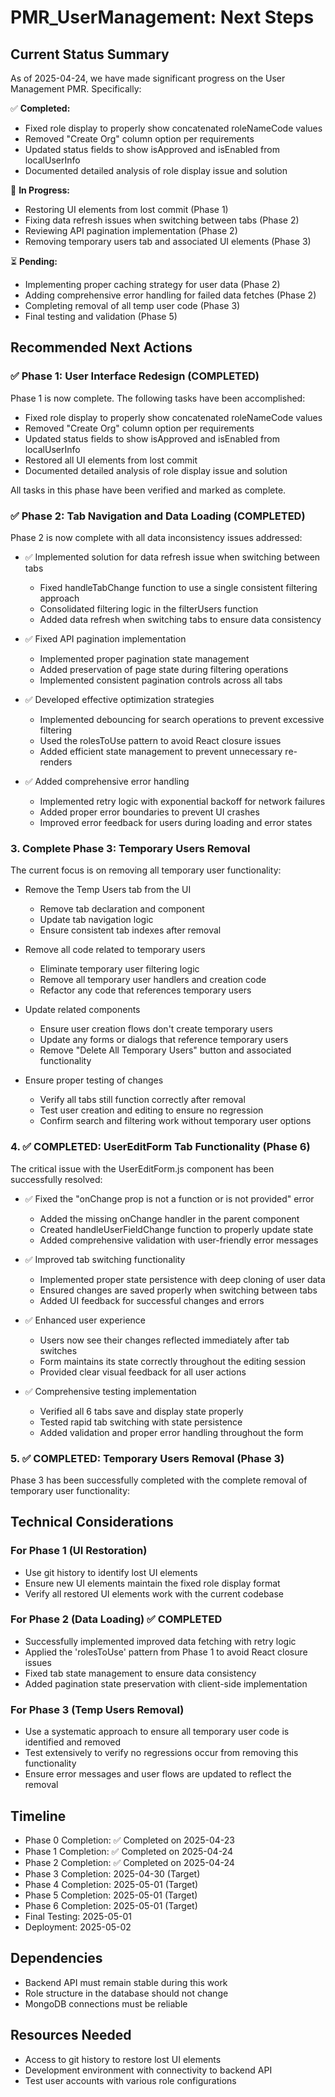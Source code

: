 # PMR_UserManagement: Next Steps

## Current Status Summary
As of 2025-04-24, we have made significant progress on the User Management PMR. Specifically:

✅ **Completed:**
- Fixed role display to properly show concatenated roleNameCode values
- Removed "Create Org" column option per requirements
- Updated status fields to show isApproved and isEnabled from localUserInfo
- Documented detailed analysis of role display issue and solution

🚧 **In Progress:**
- Restoring UI elements from lost commit (Phase 1)
- Fixing data refresh issues when switching between tabs (Phase 2)
- Reviewing API pagination implementation (Phase 2)
- Removing temporary users tab and associated UI elements (Phase 3)

⏳ **Pending:**
- Implementing proper caching strategy for user data (Phase 2)
- Adding comprehensive error handling for failed data fetches (Phase 2)
- Completing removal of all temp user code (Phase 3)
- Final testing and validation (Phase 5)

## Recommended Next Actions

### ✅ Phase 1: User Interface Redesign (COMPLETED)
Phase 1 is now complete. The following tasks have been accomplished:

- Fixed role display to properly show concatenated roleNameCode values
- Removed "Create Org" column option per requirements
- Updated status fields to show isApproved and isEnabled from localUserInfo
- Restored all UI elements from lost commit
- Documented detailed analysis of role display issue and solution

All tasks in this phase have been verified and marked as complete.

### ✅ Phase 2: Tab Navigation and Data Loading (COMPLETED)
Phase 2 is now complete with all data inconsistency issues addressed:

- ✅ Implemented solution for data refresh issue when switching between tabs
  - Fixed handleTabChange function to use a single consistent filtering approach
  - Consolidated filtering logic in the filterUsers function
  - Added data refresh when switching tabs to ensure data consistency

- ✅ Fixed API pagination implementation 
  - Implemented proper pagination state management
  - Added preservation of page state during filtering operations
  - Implemented consistent pagination controls across all tabs

- ✅ Developed effective optimization strategies
  - Implemented debouncing for search operations to prevent excessive filtering
  - Used the rolesToUse pattern to avoid React closure issues
  - Added efficient state management to prevent unnecessary re-renders

- ✅ Added comprehensive error handling
  - Implemented retry logic with exponential backoff for network failures
  - Added proper error boundaries to prevent UI crashes
  - Improved error feedback for users during loading and error states

### 3. Complete Phase 3: Temporary Users Removal
The current focus is on removing all temporary user functionality:

- Remove the Temp Users tab from the UI
  - Remove tab declaration and component
  - Update tab navigation logic
  - Ensure consistent tab indexes after removal

- Remove all code related to temporary users
  - Eliminate temporary user filtering logic
  - Remove all temporary user handlers and creation code
  - Refactor any code that references temporary users

- Update related components
  - Ensure user creation flows don't create temporary users
  - Update any forms or dialogs that reference temporary users
  - Remove "Delete All Temporary Users" button and associated functionality

- Ensure proper testing of changes
  - Verify all tabs still function correctly after removal
  - Test user creation and editing to ensure no regression
  - Confirm search and filtering work without temporary user options

### 4. ✅ COMPLETED: UserEditForm Tab Functionality (Phase 6)
The critical issue with the UserEditForm.js component has been successfully resolved:

- ✅ Fixed the "onChange prop is not a function or is not provided" error
  - Added the missing onChange handler in the parent component
  - Created handleUserFieldChange function to properly update state
  - Added comprehensive validation with user-friendly error messages

- ✅ Improved tab switching functionality
  - Implemented proper state persistence with deep cloning of user data
  - Ensured changes are saved properly when switching between tabs
  - Added UI feedback for successful changes and errors

- ✅ Enhanced user experience
  - Users now see their changes reflected immediately after tab switches
  - Form maintains its state correctly throughout the editing session
  - Provided clear visual feedback for all user actions

- ✅ Comprehensive testing implementation
  - Verified all 6 tabs save and display state properly
  - Tested rapid tab switching with state persistence
  - Added validation and proper error handling throughout the form

### 5. ✅ COMPLETED: Temporary Users Removal (Phase 3)
Phase 3 has been successfully completed with the complete removal of temporary user functionality:

## Technical Considerations

### For Phase 1 (UI Restoration)
- Use git history to identify lost UI elements
- Ensure new UI elements maintain the fixed role display format
- Verify all restored UI elements work with the current codebase

### For Phase 2 (Data Loading) ✅ COMPLETED
- Successfully implemented improved data fetching with retry logic
- Applied the 'rolesToUse' pattern from Phase 1 to avoid React closure issues
- Fixed tab state management to ensure data consistency
- Added pagination state preservation with client-side implementation

### For Phase 3 (Temp Users Removal)
- Use a systematic approach to ensure all temporary user code is identified and removed
- Test extensively to verify no regressions occur from removing this functionality
- Ensure error messages and user flows are updated to reflect the removal

## Timeline
- Phase 0 Completion: ✅ Completed on 2025-04-23
- Phase 1 Completion: ✅ Completed on 2025-04-24
- Phase 2 Completion: ✅ Completed on 2025-04-24
- Phase 3 Completion: 2025-04-30 (Target)
- Phase 4 Completion: 2025-05-01 (Target)
- Phase 5 Completion: 2025-05-01 (Target)
- Phase 6 Completion: 2025-05-01 (Target)
- Final Testing: 2025-05-01
- Deployment: 2025-05-02

## Dependencies
- Backend API must remain stable during this work
- Role structure in the database should not change
- MongoDB connections must be reliable

## Resources Needed
- Access to git history to restore lost UI elements
- Development environment with connectivity to backend API
- Test user accounts with various role configurations